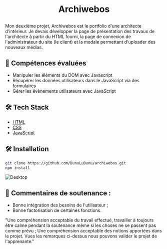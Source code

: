 
# <p align="center">Archiwebos</p>
  
Mon deuxième projet, Archiwebos est le portfolio d'une architecte d'intérieur. Je devais développer la page de présentation des travaux de l'architecte à partir du HTML fourni, la page de connexion de l'administrateur du site (le client) et la modale permettant d'uploader des nouveaux médias.

## 🧐 Compétences évaluées   
- Manipuler les éléments du DOM avec Javascript
- Récupérer les données utilisateurs dans le JavaScript via des formulaires
- Gérer les évènements utilisateurs avec JavaScript

## 🛠️ Tech Stack
- [HTML](https://developer.mozilla.org/fr/docs/Web/HTML)
- [CSS](https://developer.mozilla.org/fr/docs/Web/CSS)
- [JavaScript](https://developer.mozilla.org/fr/docs/Web/JavaScript)

## 🛠️ Installation  
```bash
git clone https://github.com/BunuLuDunu/archiwebos.git
npm install
```

![Desktop](/FrontEnd/assets/images/127.0.0.1_5500_FrontEnd_index.html.png)


## 🙇 Commentaires de soutenance :
- Bonne intégration des besoins de l'utilisateur ;
- Bonne factorisation de certaines fonctions.


"Une compréhension acceptable du travail effectué, travailler à toujours être calme pendant la soutenance même si les choses ne se passent pas comme prévu ;
Une compréhension acceptable des notions apportées dans le projet.
Vues les remarques ci-dessus nous pouvons valider le projet de l'apprenante."
